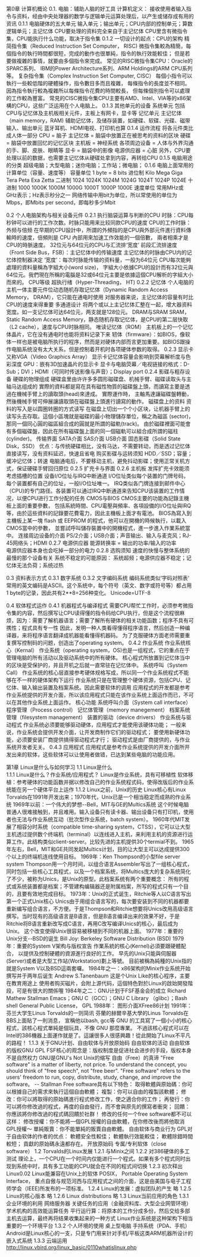第0章 计算机概论
0.1. 电脑：辅助人脑的好工具
    计算机定义：
    接收使用者输入指令与资料，经由中央处理器的数学与逻辑单元运算处理后，以产生或储存成有用的资讯
    0.1.1 电脑硬体的五大单元
        输入单元；输出单元；CPU内部的控制单元；算数逻辑单元；主记忆体
        CPU要处理的资料完全来自于主记忆体
        CPU里含有微指令集，CPU能执行什么功能，取决于指令集
    0.1.2 一切设计的起点：CPU的架构
        精简指令集（Reduced Instruction Set Computer， RISC)
            微指令集較為精簡，每個指令的執行時間都很短，完成的動作也很單純，指令的執行效能較佳； 但是若要做複雜的事情，就要由多個指令來完成。
            常见的RISC微指令集CPU：Oracle的SPARC系列、 IBM的Power Architecture系列、ARM Holdings的ARM CPU系列等。
        复杂指令集（Complex Instruction Set Computer, CISC）
            每個小指令可以執行一些較低階的硬體操作，指令數目多而且複雜， 每條指令的長度並不相同。因為指令執行較為複雜所以每條指令花費的時間較長， 但每條個別指令可以處理的工作較為豐富。
            常見的CISC微指令集CPU主要有AMD、Intel、VIA等的x86架構的CPU，这些广泛运用在个人电脑上。
    0.1.3 其他单元的设备
        系统单元
            包括CPU与记忆体及主机板相关元件，主板上有网卡，显卡等
        记忆单元
            主记忆体（main memory，RAM) 
            辅助记忆体，及储存装置，如硬碟、软碟、光碟、磁带
        输入、输出单元
            蓝牙耳机、HDMI电视、打印机也算
    0.1.4 运作流程
        将各元件类比成人体一部分
        CPU = 脑子
        主记忆体 = 脑袋中放置正在被思考的资料的区块
        硬碟 = 脑袋中放置回忆的记忆区块
        主机板 = 神经系统
        各项周边设备 = 人体与外界沟通的手、脚、皮肤、眼睛等
        显卡 = 脑袋中的影像
        电源供应器 = 心脏
        另外，CPU要处理以前的数据，也需要主记忆体从硬碟处拿到内容，再转给CPU
    0.1.5 电脑用途的分类
        超级电脑；大型电脑；迷你电脑；工作站；微电脑；
    0.1.6 电脑上面常用的计算单位（容量、速度等）
        容量单位
            1 byte = 8 bits
            进位制   Kilo   Mega   Giga   Tera   Peta   Exa   Zetta
            二进制   1024   1024K  1024M  1024G  1024T  1024P 1024E
            十进制   1000   1000K  1000M  1000G  1000T  1000P 1000E
        速度单位
            常用MHz或GHz表示；Hz表示秒分之一
            网络传输中用bit为单位，所以常使用的单位为Mbps，即Mbits per second，即每秒多少Mbit

0.2 个人电脑架构与相关设备元件
    0.2.1 执行脑袋运算与判断的CPU
        时脉：CPU每秒钟可以进行的工作次数。时脉只能用来比较同款CPU的速度
        CPU的工作时脉：外频与倍频
            在早期的CPU設計中，所謂的外頻指的是CPU與外部元件進行資料傳輸時的速度，倍頻則是 CPU 內部用來加速工作效能的一個倍數， 兩者相乘才是CPU的時脈速度。
        32位元与64位元的CPU与汇流排‘宽度’
            前段汇流排速度（Front Side Bus，FSB）：主记忆体中的传输速度
            主记忆体的时脉由CPU内的记忆体控制器决定
            ‘宽度’：每次时脉能传输的资料量，一般为64位元
            CPU每次能夠處理的資料量稱為字組大小(word size)， 字組大小依據CPU的設計而有32位元與64位元。我們現在所稱的電腦是32或64位元主要是依據這個CPU解析的字組大小而來的。
        CPU等级
        超执行绪（Hyper-Threading， HT)
    0.2.2 记忆体
        个人电脑的主机一体主要元件位动态随机存取记忆体（Dynamic Random Access Memory， DRAM），它只能在通电时使用
        对服务器来说，主记忆体的容量有时比CPU的速度来得重要
        多通道设计
            将两个或以上主记忆体汇整在一起，增大器资料宽度。如一支记忆体可达64位元，两支就是128位元。
        DRAM与SRAM
            SRAM，Static Random Access Memory，静态随机存取记忆体，是CPU的第二层快取（L2
            cache），速度与CPU时脉相同。
        唯读记忆体（ROM）
            主机板上的一个记忆体晶片，它在没有通电时也能将资料记录下来
            轫体（firmware）：如BIOS，像软体一样也是被电脑所执行的程序，然而是对硬体内部而言更加重要。如BIOS跟操作电脑系统没有太大关系，但是控制着开机时各项硬体参数的取得。
    0.2.3 显示卡
        又称VGA（Video Graphics Array）
        显示卡记忆体容量会影响到荧幕解析度与色彩深度
        GPU：嵌有3D加速晶片的显示卡
        显卡与电脑荧幕／电视链接的格式：D-Sub；DVI；HDMI（可同时传送影像与声音）；Display port
    0.2.4 影碟与粗存设备
        硬碟的物理组成
            硬碟盒里由许许多多圆形磁碟盘、机械手臂、磁碟读取头与主轴马达组成的
            實際的資料都是寫在具有磁性物質的磁碟盤上頭，而讀寫主要是透過在機械手臂上的讀取頭(head)來達成。 實際運作時， 主軸馬達讓磁碟盤轉動，然後機械手臂可伸展讓讀取頭在磁碟盤上頭進行讀寫的動作。
        磁碟盘上的资料
            资料的写入是以圆圈转圈的方式读写
            在磁盘上切出一个个小区块，让机器手臂上的读写头去存取。這個小區塊就是磁碟的最小物理儲存單位，稱之為磁區 (sector)，那同一個同心圓的磁區組合成的圓就是所謂的磁軌(track)。 由於磁碟裡面可能會有多個磁碟盤，因此在所有磁碟盤上面的同一個磁軌可以組合成所謂的磁柱 (cylinder)。
        传输界面
            SATA介面
            SAS介面
            USB介面
            固态影碟（Solid State Disk，SSD）
                优点：与传统硬碟相比，没有马达，不需要转动，而是透过记忆体直接读写，没有资料延迟，快速且省电
            购买影碟与运转须知
                HDD／SSD；容量；缓冲记忆体；转速
                电脑通电后，不要移动主机，避免抖动影碟；使用正常关机方式，保证硬碟手臂回归原位
    0.2.5 扩充卡与界面
    0.2.6 主机板
        发挥扩充卡效能须考虑插槽的位置
        设备I/O位址与IRQ中断通道
            I/O位址类似每个装置的门牌号码，每个装置都有自己的位址，一般I/O位址唯一。
            IRQ类似各门牌连接到邮件中心（CPU)的专门路径。各装置可以通过IRQ中断通道来告知CPU该装置的工作情况，以便CPU进行工作分配的任务
        CMOS与BIOS
            CMOS主要的功能為記錄主機板上面的重要參數， 包括系統時間、CPU電壓與頻率、各項設備的I/O位址與IRQ等，由於這些資料的記錄要花費電力，因此主機板上面才有電池。
            BIOS為寫入到主機板上某一塊 flash 或 EEPROM 的程式，他可以在開機的時候執行，以載入CMOS當中的參數， 並嘗試呼叫儲存裝置中的開機程式，進一步進入作業系統當中。
        连接周边设备的介面
            PS/2介面；USB介面；声音输出、输入与麦克风；RJ-45网络头；HDMI
    0.2.7 电源供应器
        能源转换率
            = 输出的功率/输入的功率   
            电源供应器本身也会吃掉一部分的电力
    0.2.8 选购须知
        速度的快慢与整体系统的最慢的那个设备有关
        系统不稳定的可能原因：
            系统超频；电源供应器不稳定；记忆体无法负荷；系统过热

0.3 资料表示方式
    0.3.1 数字系统
    0.3.2 文字编码系统
        编码系统类似‘字码对照表‘
        常用的英文编码是ASCII。这个系统中，每个符号（英文、数字或符号等）都占用1 byte的记录，因此共有2**8=256种变化。
        Unicode=UTF-8

0.4 软体程式运作
    0.4.1 机器程式与编译程式
        需要CPU帮忙工作时，必须参考微指令集的内容，然后撰写让CPU读得懂的指令码给CPU执行，但是这个流程很麻烦，因为：需要了解机器语言；需要了解所有硬体的相关功能函数；程序不具有可携性；程式具有专一性
        因此，发明一种人类看得懂得程序语言，然后创造一种编译器，来将程序语言翻译成机器能看懂得机器码。
        为了克服硬体方面老师需要重复撰写控制码的问题，创造出了operating system。
    0.4.2 作业系统
        作业系统核心（Kernal）
            作业系统（operating system，OS)也是一组程式，它的重点在于管理电脑的所有活动以及驱动系统中的所有硬体。
            核心程式所放置到记忆体当中的区块是受保护的，并且开机之后就一直常驻在记忆体中。
        系统呼叫（System Call）
            作业系统的核心层直接参考硬体规格写成，所以同一个作业系统程式不能够在不一样的硬体架构下运行
            作业系统只是在管理整个硬体资源，包括CPU、记忆体、输入输出装置及档案系统。因此需要软体的调用
            应用程式的开发都是参考作业系统提供的开发介面，所以该应用程式只能在该作业系统上面运作而已，不可以在其他作业系统上面运作。
        核心功能
            系统呼叫介面（System call interface）
            程序管理（Process control）
            记忆体管理（memory manegement）
            档案系统管理（filesystem management）
            装置的驱动（device drivers）
        作业系统与驱动程式
            作业系统必须要能够驱动硬体，应用程式才能使用该硬体功能；
            一般来说，作业系统会提供开发介面，让开发商制作它们的驱动程式；
            要使用新硬体功能，必须要安装厂商提供搞得驱动程式才行；
            驱动程式是由厂商提供的，与作业系统开发者无关。
    0.4.3 应用程式
            应用程式是参考作业系统提供的开发介面所开发出来的软体，这些软体可以让使用者做错，已达到某些电脑的功能应用。

第1章 Linux是什么与如何学习
1.1 Linux是什么     
    1.1.1 Linux是什么？作业系统/应用程式？
        Linux是作业系统，具有可移植性
        软体移植：参考硬体的功能函数并据以修改自己的作业系统程式码，使得改版后的作业系统能在另一个硬体平台上运作
    1.1.2 Linux之前，Unix的历史
        Linux核心有Linux Torvalds在1991年开发出来；1970年代，Unix已是一个相当稳定而成熟的作业系统
        1969年以前：一个伟大的梦想--Bell，MIT与GE的Multics系统
            这个时候电脑普通人很难接触到，并且难用。输入设备只有读卡器、输出设备只有打印机，使用者也无法与作业系统互动（批次型作业系统，batch system）。
            1960年代MIT发展了相容分时系统（compatible time-sharing system，CTSS），它可以让大型主机透过提供数个终端机（terminal）以连线进入主机，来利用主机的资源进行运算工作。此结构类似client-server。比较先进的主机提供30个termial不到。
            1965年左右，Bell，MIT和GE共同发起Multics计划，目的让大型主可以达成提供300个以上的终端机连线使用目标。
        1969年：Ken Thompson的小型file server system
            Thompson用一个月时间，以组合语言Assembler写出了一组核心程式，同时包括一些核心工具程式，以及一个档案系统，将Multics庞大的复杂系统简化了不少，被称为Unics，是Unix的原型。此档案系统有两个重要概念：
                所有的程式或系统装置都是档案；不管建构编辑器还是附属档案，所写的程式只有一个目的，且要有效地完成目标。
        1973年：Unix的正式诞生，Ritchie等人以C语言写出第一个正式Unix核心
            Unics由于用组合语言写的，每次要安装到不同的机器都要重新编写组合语言，不方便。于是Thompson和Ritchie想要将Unics改用高级语言撰写。当时现有的高级语言是B语言，但是B语言编译出来的效果不好，于是Ritchie将B语言重新改写成C语言，再用C改写编译Unics的核心，最后成为Unix。
            这个改变使得Unix很容易被移植到不同的机器上面。
        1977年：重要的Unix分支--BSD的诞生
            Bill Joy: Berkeley Software Distribution (BSD)
        1979年：重要的System V架构与版权宣告
            作業系統的核心(Kernel)必須要跟硬體配合， 以提供及控制硬體的資源進行良好的工作。
            早先的Unix只能與伺服器(Server)或者是大型工作站(Workstation)劃上等號。
            目前被稱為純種的Unix指的就是System V以及BSD這兩套囉。
        1984年之一：x86架构的Minix作业系统开始撰写并于两年后诞生
            Andrew S.Tanenbaum
            这是个Unix Like的核心程序，主要在教育用途上
            使用者购买磁片，会附上源代码，這個特色對於Linux的啟始開發階段，可是有很大的關係喔
        1984年之二：GNU计划于FSF基金会的成立
            Richard Mathew Stallman
            Emacs；GNU C（GCC）；GNU C Library （glibc）；Bash shell
            General Public License， GPL
        1988年： 图形介面XFree86计划
        1991年：芬兰大学生Linus Torvalds的一则简讯
            芬蘭的赫爾辛基大學的Linus Torvalds在BBS上面貼了一則消息， 宣稱他以bash, gcc等 GNU 的工具寫了一個小小的核心程式，該核心程式單純是個玩具，不像 GNU 那麼專業。 不過該核心程式可以在Intel的386機器上面運作就是了。這讓很多人很感興趣！從此開始了Linux不平凡的路程！
    1.1.3 关于GNU计划、自由软体与开放原始码
        自由软体的活动
        自由软体的版权GNU GPL
            FSF核心的观念是：版权制度是促进社会进步的手段，版权本身不是自然权力
            GNU是GNU's Not Unix的缩写
        自由（Free）的真谛
            "Free software" is a matter of liberty, not price. To understand the concept, you should think of "free speech", not "free beer". "Free software" refers to the users' freedom to run, copy, distribute, study, change, and improve the software。 -- Stallman
            Free software具有以下特色：
                取得軟體與原始碼：你可以根據自己的需求來執行這個自由軟體；
                複製：你可以自由的複製該軟體；
                修改：你可以將取得的原始碼進行程式修改工作，使之適合你的工作；
                再發行：你可以將你修改過的程式，再度的自由發行，而不會與原先的撰寫者衝突；
                回饋：你應該將你修改過的程式碼回饋於社群！
            修改的任何一个free software都不可以这样：
                修改授權：你不能將一個GPL授權的自由軟體，在你修改後而將他取消GPL授權～
                單純販賣：你不能單純的販賣自由軟體。
        自由软体与商业行为
            GPL对于自由软体的作者的优点：
                軟體安全性較佳；
                軟體執行效能較佳；
                軟體除錯時間較短；
                貢獻的原始碼永遠都存在。
        开放原始码
        专属/专利软体（close software）
1.2 Torvalds的Linux发展
    1.2.1 与Minix之间
    1.2.2 对386硬体的多工测试
        理论上，一个CPU在一个时间内仅能进行一个程式。如果有多个程式同时出现到系统中时，具有多工功能的CPU就会在不同的程式间切换
    1.2.3 初次释出Linux0.02
        Linux能兼容在Unix上的软体
        POSIX， Portable Operating System Interface， 重点自傲与规范河西与应用程式之间的介面，这是由美国与电子工程师学会（IEEE)所发布的一项标准。
    1.2.4 Linux的发展：虚拟团队的产生
        略
    1.2.5 Linux的核心版本
        略
    1.2.6 Linux distributions
        略
1.3 Linux当前应用的角色
    1.3.1 企业环境的利用
        网络服务器
        关键任务的应用（金融资料库、大型企业网管环境）
        学术机构的高效能运算任务
            平行运行算：将原本的工作分成多份，然后交给多部主机去运算，最终再将结果收集起来的一种方式
            Linux作业系统是这种架构下相当重要的一个环境平台
    1.3.2 个人环境的使用
        桌上型电脑
        手持系统（PDA、手机）
            Android是Linux核心的一支，只是专门用来针对手机/平板这类ARM机器所设计的
        嵌入式系统
    1.3.3 云端运用
    http://linux.vbird.org/linux_basic/0110whatislinux.php
